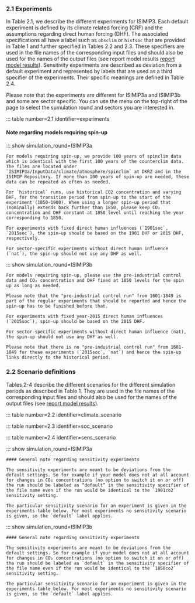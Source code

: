 ### 2.1 Experiments

In Table 2.1, we describe the different experiments for ISIMIP3. Each default experiment is defined by its climate related forcing (CRF) and the assumptions regarding direct human forcing (DHF). The associated specifications all have a label such as `obsclim` or `histsoc` that are provided in Table 1 and further specified in Tables 2.2 and 2.3. These specifiers are used in the file names of the corresponding input files and should also be used for the names of the output files (see report model results [report model results](#reporting-model-results)). Sensitivity experiments are described as deviation from a default experiment and represented by labels that are used as a third specifier of the experiments. Their specific meanings are defined in Table 2.4.

Please note that the experiments are different for ISIMIP3a and ISIMIP3b and some are sector specific. You can use the menu on the top-right of the page to select the sumulation round and sectors you are interested in.

::: table number=2.1 identifier=experiments

#### Note regarding models requiring spin-up

::: show simulation_round=ISIMIP3a

    For models requiring spin-up, we provide 100 years of spinclim data which is identical with the first 100 years of the counterclim data. The files are located under `ISIMIP3a/InputData/climate/atmosphere/spinclim` at DKRZ and in the ISIMIP Repository. If more than 100 years of spin-up are needed, these data can be repeated as often as needed. 

    For `historical` runs, use historical CO2 concentration and varying DHF, for the transition period from spin-up to the start of the experiment (1850-1900). When using a longer spin-up period that (nominally) extends back further than 1850, please keep CO₂ concentration and DHF constant at 1850 level until reaching the year corresponding to 1850.

    For experiments with fixed direct human influences (`1901soc`, `2015soc`), the spin-up should be based on the 1901 DHF or 2015 DHF, respectively.

    For sector-specific experiments without direct human influence (`nat`), the spin-up should not use any DHF as well.

::: show simulation_round=ISIMIP3b

    For models requiring spin-up, please use the pre-industrial control data and CO₂ concentration and DHF fixed at 1850 levels for the spin up as long as needed.

    Please note that the "pre-industrial control run" from 1601-1849 is part of the regular experiments that should be reported and hence the spin-up has to be finished before that.

    For experiments with fixed year-2015 direct human influences (`2015soc`), spin-up should be based on the 2015 DHF.

    For sector-specific experiments without direct human influence (nat), the spin-up should not use any DHF as well.

    Please note that there is no "pre-industrial control run" from 1601-1849 for these experiments (`2015soc`, `nat`) and hence the spin-up links directly to the historical period. 

### 2.2 Scenario definitions

Tables 2-4 describe the different scenarios for the different simulation periods as described in Table 1. They are used in the file names of the corresponding input files and should also be used for the names of the output files (see [report model results](#reporting-model-results)).

::: table number=2.2 identifier=climate_scenario

::: table number=2.3 identifier=soc_scenario

::: table number=2.4 identifier=sens_scenario

::: show simulation_round=ISIMIP3a

    #### General note regarding sensitivity experiments

    The sensitivity experiments are meant to be deviations from the default settings. So for example if your model does not at all account for changes in CO₂ concentrations (no option to switch it on or off) the run should be labeled as “default” in the sensitivity specifier of the file name even if the run would be identical to the `1901co2` sensitivity setting.

    The particular sensitivity scenario for an experiment is given in the experiments table below. For most experiments no sensitivity scenario is given, so the `default` label applies.

::: show simulation_round=ISIMIP3b

    #### General note regarding sensitivity experiments

    The sensitivity experiments are meant to be deviations from the default settings. So for example if your model does not at all account for changes in CO₂ concentrations (no option to switch it on or off) the run should be labeled as `default` in the sensitivity specifier of the file name even if the run would be identical to the `1850co2` sensitivity setting.

    The particular sensitivity scenario for an experiment is given in the experiments table below. For most experiments no sensitivity scenario is given, so the `default` label applies.
